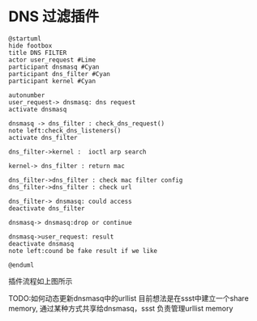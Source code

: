 
# DNS 过滤插件

```puml
@startuml
hide footbox
title DNS FILTER
actor user_request #Lime
participant dnsmasq #Cyan
participant dns_filter #Cyan
participant kernel #Cyan

autonumber
user_request-> dnsmasq: dns request
activate dnsmasq

dnsmasq -> dns_filter : check_dns_request()
note left:check_dns_listeners()
activate dns_filter

dns_filter->kernel :  ioctl arp search

kernel-> dns_filter : return mac

dns_filter->dns_filter : check mac filter config
dns_filter->dns_filter : check url

dns_filter-> dnsmasq: could access
deactivate dns_filter

dnsmasq-> dnsmasq:drop or continue

dnsmasq->user_request: result
deactivate dnsmasq
note left:cound be fake result if we like

@enduml
```

插件流程如上图所示

TODO:如何动态更新dnsmasq中的urllist
目前想法是在ssst中建立一个share memory, 通过某种方式共享给dnsmasq，ssst 负责管理urllist memory
